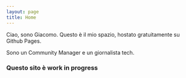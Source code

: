 ```yaml
---
layout: page
title: Home
---
```


Ciao, sono Giacomo. Questo è il mio spazio,
hostato gratuitamente su Github Pages.

Sono un Community Manager e un giornalista tech.


### Questo sito è work in progress

